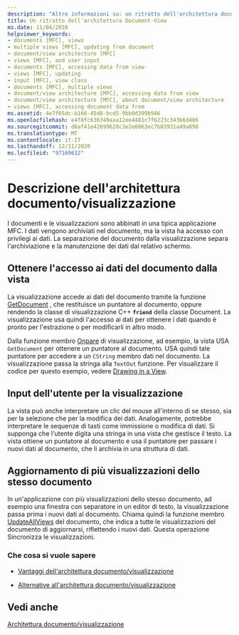 ```yaml
---
description: "Altre informazioni su: un ritratto dell'architettura documento/visualizzazione"
title: Un ritratto dell'architettura Document-View
ms.date: 11/04/2016
helpviewer_keywords:
- documents [MFC], views
- multiple views [MFC], updating from document
- document/view architecture [MFC]
- views [MFC], and user input
- documents [MFC], accessing data from view
- views [MFC], updating
- input [MFC], view class
- documents [MFC], multiple views
- document/view architecture [MFC], accessing data from view
- document/view architecture [MFC], about document/view architecture
- views [MFC], accessing document data from
ms.assetid: 4e7f65dc-b166-45d8-bcd5-9bb0d399b946
ms.openlocfilehash: e4f8fc636349aaa12ee4481c7f6223c343b6d406
ms.sourcegitcommit: d6af41e42699628c3e2e6063ec7b03931a49a098
ms.translationtype: MT
ms.contentlocale: it-IT
ms.lasthandoff: 12/11/2020
ms.locfileid: "97169632"
---
```

# <a name="a-portrait-of-the-documentview-architecture"></a>Descrizione dell'architettura documento/visualizzazione

I documenti e le visualizzazioni sono abbinati in una tipica applicazione MFC. I dati vengono archiviati nel documento, ma la vista ha accesso con privilegi ai dati. La separazione del documento dalla visualizzazione separa l'archiviazione e la manutenzione dei dati dal relativo schermo.

## <a name="gaining-access-to-document-data-from-the-view"></a>Ottenere l'accesso ai dati del documento dalla vista

La visualizzazione accede ai dati del documento tramite la funzione [GetDocument](reference/cview-class.md#getdocument) , che restituisce un puntatore al documento, oppure rendendo la classe di visualizzazione C++ **`friend`** della classe Document. La visualizzazione usa quindi l'accesso ai dati per ottenere i dati quando è pronto per l'estrazione o per modificarli in altro modo.

Dalla funzione membro [Onpare](reference/cview-class.md#ondraw) di visualizzazione, ad esempio, la vista USA `GetDocument` per ottenere un puntatore al documento. USA quindi tale puntatore per accedere a un `CString` membro dati nel documento. La visualizzazione passa la stringa alla `TextOut` funzione. Per visualizzare il codice per questo esempio, vedere [Drawing in a View](drawing-in-a-view.md).

## <a name="user-input-to-the-view"></a>Input dell'utente per la visualizzazione

La vista può anche interpretare un clic del mouse all'interno di se stesso, sia per la selezione che per la modifica dei dati. Analogamente, potrebbe interpretare le sequenze di tasti come immissione o modifica di dati. Si supponga che l'utente digita una stringa in una vista che gestisce il testo. La vista ottiene un puntatore al documento e usa il puntatore per passare i nuovi dati al documento, che li archivia in una struttura di dati.

## <a name="updating-multiple-views-of-the-same-document"></a>Aggiornamento di più visualizzazioni dello stesso documento

In un'applicazione con più visualizzazioni dello stesso documento, ad esempio una finestra con separatore in un editor di testo, la visualizzazione passa prima i nuovi dati al documento. Chiama quindi la funzione membro [UpdateAllViews](reference/cdocument-class.md#updateallviews) del documento, che indica a tutte le visualizzazioni del documento di aggiornarsi, riflettendo i nuovi dati. Questa operazione Sincronizza le visualizzazioni.

### <a name="what-do-you-want-to-know-more-about"></a>Che cosa si vuole sapere

- [Vantaggi dell'architettura documento/visualizzazione](advantages-of-the-document-view-architecture.md)

- [Alternative all'architettura documento/visualizzazione](alternatives-to-the-document-view-architecture.md)

## <a name="see-also"></a>Vedi anche

[Architettura documento/visualizzazione](document-view-architecture.md)
